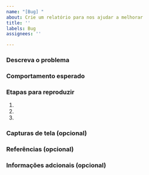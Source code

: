 ```yaml
---
name: "[Bug] "
about: Crie um relatório para nos ajudar a melhorar
title: ''
labels: Bug
assignees: ''

---
```


### Descreva o problema ###


### Comportamento esperado ###


### Etapas para reproduzir ###
1. 
2. 
3. 

### Capturas de tela (opcional) ###


### Referências (opcional) ###


### Informações adcionais (opcional) ###
